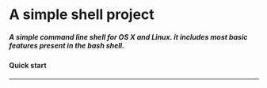 # A simple shell project

##### A simple command line shell for OS X and Linux. it includes most basic features present in the bash shell.
####  Quick start

------
